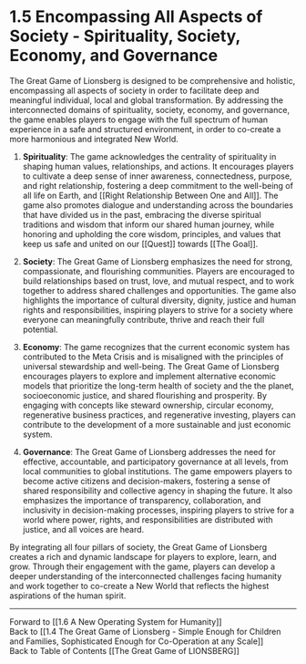 # 1.5 Encompassing All Aspects of Society - Spirituality, Society, Economy, and Governance

The Great Game of Lionsberg is designed to be comprehensive and holistic, encompassing all aspects of society in order to facilitate deep and meaningful individual, local and global transformation. By addressing the interconnected domains of spirituality, society, economy, and governance, the game enables players to engage with the full spectrum of human experience in a safe and structured environment, in order to co-create a more harmonious and integrated New World.

1.  **Spirituality**: The game acknowledges the centrality of spirituality in shaping human values, relationships, and actions. It encourages players to cultivate a deep sense of inner awareness, connectedness, purpose, and right relationship, fostering a deep commitment to the well-being of all life on Earth, and [[Right Relationship Between One and All]].  The game also promotes dialogue and understanding across the boundaries that have divided us in the past, embracing the diverse spiritual traditions and wisdom that inform our shared human journey, while honoring and upholding the core wisdom, principles, and values that keep us safe and united on our [[Quest]] towards [[The Goal]]. 
    
2.  **Society**: The Great Game of Lionsberg emphasizes the need for strong, compassionate, and flourishing communities. Players are encouraged to build relationships based on trust, love, and mutual respect, and to work together to address shared challenges and opportunities. The game also highlights the importance of cultural diversity, dignity, justice and human rights and responsibilities, inspiring players to strive for a society where everyone can meaningfully contribute, thrive and reach their full potential.
    
3.  **Economy**: The game recognizes that the current economic system has contributed to the Meta Crisis and is misaligned with the principles of universal stewardship and well-being. The Great Game of Lionsberg encourages players to explore and implement alternative economic models that prioritize the long-term health of society and the the planet, socioeconomic justice, and shared flourishing and prosperity. By engaging with concepts like steward ownership, circular economy, regenerative business practices, and regenerative investing, players can contribute to the development of a more sustainable and just economic system.
    
4.  **Governance**: The Great Game of Lionsberg addresses the need for effective, accountable, and participatory governance at all levels, from local communities to global institutions. The game empowers players to become active citizens and decision-makers, fostering a sense of shared responsibility and collective agency in shaping the future. It also emphasizes the importance of transparency, collaboration, and inclusivity in decision-making processes, inspiring players to strive for a world where power, rights, and responsibilities are distributed with justice, and all voices are heard.
    

By integrating all four pillars of society, the Great Game of Lionsberg creates a rich and dynamic landscape for players to explore, learn, and grow. Through their engagement with the game, players can develop a deeper understanding of the interconnected challenges facing humanity and work together to co-create a New World that reflects the highest aspirations of the human spirit.

____

Forward to [[1.6 A New Operating System for Humanity]]  
Back to [[1.4 The Great Game of Lionsberg - Simple Enough for Children and Families, Sophisticated Enough for Co-Operation at any Scale]]  
Back to Table of Contents [[The Great Game of LIONSBERG]]  